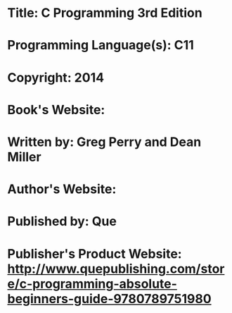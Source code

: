 # Title: C Programming 3rd Edition
# Programming Language(s): C11

# Copyright: 2014
# Book's Website: 
# Written by: Greg Perry and Dean Miller
# Author's Website: 
# Published by: Que
# Publisher's Product Website: http://www.quepublishing.com/store/c-programming-absolute-beginners-guide-9780789751980


